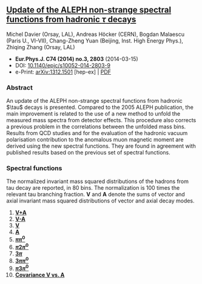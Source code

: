 <!--
.. title: Non-strange spectral functions, ALEPH, 2014
.. slug: aleph-non-strange-2014
.. date: 2018-01-06 13:00:00 UTC+01:00
.. tags: mathjax, data, ALEPH, non-strange
.. category: 
.. link: 
.. description: Update of ALEPH 2005 publication with new unfolding method
.. type: text
-->

<!-- TEASER_END -->

## [Update of the ALEPH non-strange spectral functions from hadronic $\tau$ decays](https://inspirehep.net/record/1267648)

Michel Davier (Orsay, LAL), Andreas Höcker (CERN), Bogdan Malaescu
(Paris U., VI-VII), Chang-Zheng Yuan (Beijing, Inst. High Energy Phys.),
Zhiqing Zhang (Orsay, LAL)

-   **Eur.Phys.J. C74 (2014) no.3, 2803** (2014-03-15)
-   DOI: [10.1140/epjc/s10052-014-2803-9](https://doi.org/10.1140/epjc/s10052-014-2803-9)
-   e-Print: [arXiv:1312.1501](http://arXiv.org/abs/arXiv:1312.1501)
    \[hep-ex\] \| [PDF](http://arXiv.org/pdf/1312.1501.pdf)

### Abstract
An update of the ALEPH non-strange spectral functions from hadronic
\$\\tau\$ decays is presented. Compared to the 2005 ALEPH publication,
the main improvement is related to the use of a new method to unfold the
measured mass spectra from detector effects. This procedure also
corrects a previous problem in the correlations between the unfolded
mass bins. Results from QCD studies and for the evaluation of the
hadronic vacuum polarisation contribution to the anomalous muon magnetic
moment are derived using the new spectral functions. They are found in
agreement with published results based on the previous set of spectral
functions.

### Spectral functions

The normalized invariant mass squared
distributions of the hadrons from tau decay are reported, in 80
bins. The normalization is 100 times the relevant tau branching
fraction. **V** and **A** denote the sums of vector and axial
invariant mass squared distributions of vector and axial decay modes.

1.  [**V+A**](specfun13/aleph13_vplusa.f)
2.  [**V-A**](specfun13/aleph13_vminusa.f)
3.  [**V**](specfun13/aleph13_v.f)
4.  [**A**](specfun13/aleph13_a.f)
5.  [**$\pi\pi^0$**](specfun13/aleph13_pipi0.f)
6.  [**$\pi2\pi^0$**](specfun13/aleph13_pi2pi0.f)
7.  [**$3\pi$**](specfun13/aleph13_3pi.f)
8.  [**$3\pi\pi^0$**](specfun13/aleph13_3pipi0.f)
9.  [**$\pi3\pi^0$**](specfun13/aleph13_pi3pi0.f)
10. [**Covariance V vs. A**](specfun13/aleph13_v_a.f)
